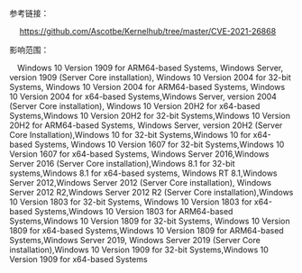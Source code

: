 
参考链接：

&emsp; https://github.com/Ascotbe/Kernelhub/tree/master/CVE-2021-26868

影响范围：

&emsp;Windows 10 Version 1909 for ARM64-based Systems,
Windows Server, version 1909 (Server Core installation),
Windows 10 Version 2004 for 32-bit Systems,
Windows 10 Version 2004 for ARM64-based Systems,
Windows 10 Version 2004 for x64-based Systems,Windows Server, version 2004 (Server Core installation),
Windows 10 Version 20H2 for x64-based Systems,Windows 10 Version 20H2 for 32-bit Systems,Windows 10 Version 20H2 for ARM64-based Systems,
Windows Server, version 20H2 (Server Core Installation),Windows 10 for 32-bit Systems,Windows 10 for x64-based Systems,
Windows 10 Version 1607 for 32-bit Systems,Windows 10 Version 1607 for x64-based Systems,
Windows Server 2016,Windows Server 2016 (Server Core installation),Windows 8.1 for 32-bit systems,Windows 8.1 for x64-based systems,
Windows RT 8.1,Windows Server 2012,Windows Server 2012 (Server Core installation),
Windows Server 2012 R2,Windows Server 2012 R2 (Server Core installation),Windows 10 Version 1803 for 32-bit Systems,
Windows 10 Version 1803 for x64-based Systems,Windows 10 Version 1803 for ARM64-based Systems,Windows 10 Version 1809 for 32-bit Systems,
Windows 10 Version 1809 for x64-based Systems,Windows 10 Version 1809 for ARM64-based Systems,Windows Server 2019,
Windows Server 2019 (Server Core installation),Windows 10 Version 1909 for 32-bit Systems,Windows 10 Version 1909 for x64-based Systems
